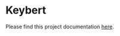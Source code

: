 # Keybert

Please find this project documentation [here](https://onclusive.atlassian.net/l/cp/J2GEoa5r).
